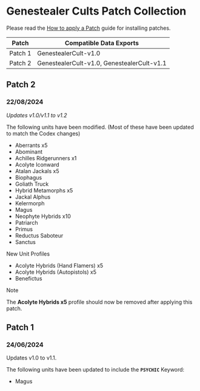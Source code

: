 # Genestealer Cults Patch Collection
Please read the [How to apply a Patch](/Guides/Patches.md) guide for installing patches.

Patch | Compatible Data Exports
--- | ---
Patch 1 | GenestealerCult-v1.0
Patch 2 | GenestealerCult-v1.0, GenestealerCult-v1.1

## Patch 2
### 22/08/2024
 *Updates v1.0/v1.1 to v1.2*

The following units have been modified. (Most of these have been updated to match the Codex changes)
* Aberrants x5
* Abominant
* Achilles Ridgerunners x1
* Acolyte Iconward
* Atalan Jackals x5
* Biophagus
* Goliath Truck
* Hybrid Metamorphs x5
* Jackal Alphus
* Kelermorph
* Magus
* Neophyte Hybrids x10
* Patriarch
* Primus
* Reductus Saboteur
* Sanctus

New Unit Profiles
* Acolyte Hybrids (Hand Flamers) x5
* Acolyte Hybrids (Autopistols) x5
* Benefictus

> [!NOTE]
> The **Acolyte Hybrids x5** profile should now be removed after applying this patch.

## Patch 1
### 24/06/2024
  Updates v1.0 to v1.1.
  
  The following units have been updated to include the **`PSYCHIC`** Keyword:
  * Magus
